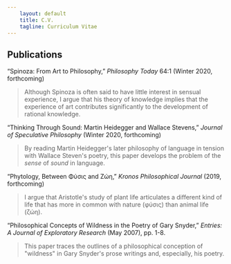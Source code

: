 ```yaml
---
    layout: default
    title: C.V.
    tagline: Curriculum Vitae
---
```


## Publications

“Spinoza: From Art to Philosophy,” *Philosophy Today* 64:1 (Winter 2020, forthcoming)

>Although Spinoza is often said to have little interest in sensual experience, I argue that his theory of knowledge implies that the experience of art contributes significantly to the development of rational knowledge.

“Thinking Through Sound: Martin Heidegger and Wallace Stevens,” *Journal of Speculative Philosophy* (Winter 2020, forthcoming)

>By reading Martin Heidegger's later philosophy of language in tension with Wallace Steven's poetry, this paper develops the problem of the *sense* of *sound* in language.

“Phytology, Between Φύσις and Ζώη,” *Kronos Philosophical Journal* (2019, forthcoming)

>I argue that Aristotle's study of plant life articulates a different kind of life that has more in common with nature (φύσις) than animal life (ζώη).

“Philosophical Concepts of Wildness in the Poetry of Gary Snyder,” *Entries: A Journal of Exploratory Research* (May 2007), pp. 1-8.

>This paper traces the outlines of a philosophical conception of "wildness" in Gary Snyder's prose writings and, especially, his poetry.
